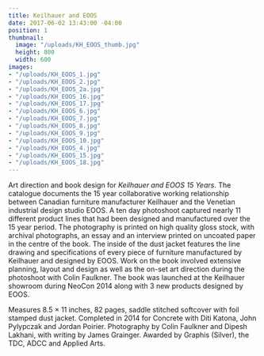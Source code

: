 ```yaml
---
title: Keilhauer and EOOS
date: 2017-06-02 13:43:00 -04:00
position: 1
thumbnail:
  image: "/uploads/KH_EOOS_thumb.jpg"
  height: 800
  width: 600
images:
- "/uploads/KH_EOOS_1.jpg"
- "/uploads/KH_EOOS_2.jpg"
- "/uploads/KH_EOOS_2a.jpg"
- "/uploads/KH_EOOS_16.jpg"
- "/uploads/KH_EOOS_17.jpg"
- "/uploads/KH_EOOS_6.jpg"
- "/uploads/KH_EOOS_7.jpg"
- "/uploads/KH_EOOS_8.jpg"
- "/uploads/KH_EOOS_9.jpg"
- "/uploads/KH_EOOS_10.jpg"
- "/uploads/KH_EOOS_4.jpg"
- "/uploads/KH_EOOS_15.jpg"
- "/uploads/KH_EOOS_18.jpg"
---
```


Art direction and book design for *Keilhauer and EOOS 15 Years*. The catalogue documents the 15 year collaborative working relationship between Canadian furniture manufacturer Keilhauer and the Venetian industrial design studio EOOS. A ten day photoshoot captured nearly 11 different product lines that had been designed and manufactured over the 15 year period. The photography is printed on high quality gloss stock, with archival photographs, an essay and an interview printed on uncoated paper in the centre of the book. The inside of the dust jacket features the line drawing and specifications of every piece of furniture manufactured by Keilhauer and designed by EOOS. Work on the book involved extensive planning, layout and design as well as the on-set art direction during the photoshoot with Colin Faulkner. The book was launched at the Keilhauer showroom during NeoCon 2014 along with 3 new products designed by EOOS.

Measures 8.5 × 11 inches, 82 pages, saddle stitched softcover with foil stamped dust jacket. Completed in 2014 for Concrete with Diti Katona, John Pylypczak and Jordan Poirier. Photography by Colin Faulkner and Dipesh Lakhani, with writing by James Grainger. Awarded by Graphis (Silver), the TDC, ADCC and Applied Arts.